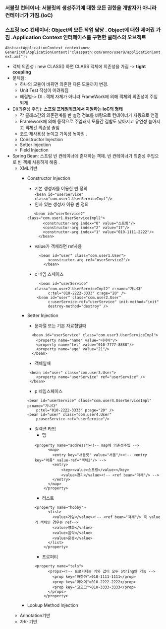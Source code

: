 ### 서블릿 컨테이너: 서블릿의 생성주기에 대한 모든 권한을 개발자가 아니라 컨테이너가 가짐.(IoC)   
### 스프링 IoC 컨테이너: Object의 모든 작업 담당 . Object에 대한 제어권 가짐 .Application Context 인터페이스를 구현한 클래스의 오브젝트
```AbstractApplicationContext context=new GenericXmlApplicationContext("classpath:com/anno/user8/applicationContext.xml");```

+ 객체 의존성 : new CLASS() 하면 CLASS 객체에 의존성을 가짐 -> **tight coupling**
+ 문제점:    
  + 하나의 모듈이 바뀌면 의존한 다른 모듈까지 변경.    
  + Unit Test 작성이 어려워짐  
  + 해결법-> DI : 객체 자체가 아니라 FrameWork에 의해 객체의 의존성이 주입되게    
+ DI(의존성 주입):  **스프링 프레임워크에서 지원하는 IoC의 형태**
  + 각 클래스간의 의존관계를 빈 설정 정보를 바탕으로 컨테이너가 자동으로 연결   
  + Framework에 의해 동적으로 주입돼서 모듈간 결합도 낮아지고 유연성 높아지고 객체간 의존성 줄임
  + 코드 재사용성 높이고 가독성 높아짐 .  
  + Constructor Injection   
  + Setter Injection   
  + Field Injection
+ Spring Bean: 스프링 빈 컨테이너에 존재하는 객체. 빈 컨테이너가 의존성 주입으로 빈 객체 사용하게 해줌 .
  + XML기반
    + Constructor Injection   
      + 기본 생성자를 이용한 빈 정의    
	     ```<bean id="userService" class="com.user1.UserServiceImpl"/>```   
      + 인자 있는 생성자 이용 빈 정의      
       ```
          <bean id="userService2" class="com.user1.UserServiceImpl2">
		      <constructor-arg index="0" value="스프링"/>	
		      <constructor-arg index="2" value="17"/>	
		      <constructor-arg index="1" value="010-1111-2222"/>	
	        </bean>
        ```
      + value가 객체라면 ref사용
        ``` 
          <bean id="user" class="com.user1.User">
		      <constructor-arg ref="userService2"/>
	        </bean>
        ```
      + c 네임 스페이스
        ``` 
          <bean id="userService" class="com.user2.UserServiceImpl2" c:name="가나다"
		      c:tel="010-2222-3333" c:age="20" />
         <bean id="user" class="com.user2.User"
		      c:userService-ref="userService" init-method="init"
		      destroy-method="destroy" />
        ```  
    + Setter Injection 
      + 문자열 또는 기본 자료형일때   
      ```
        <bean id="userService" class="com.user3.UserServiceImpl">
	      <property name="name" value="너자바"/>
	      <property name="tel" value="010-7777-8888"/>
	      <property name="age" value="21"/>
        </bean>
      ```   
      + 객체일때   
      ```
       <bean id="user" class="com.user3.User">
 	      <property name="userService" ref="userService" />
       </bean>
      ```
      + p 네임스페이스   
      ```
      <bean id="userService" class="com.user4.UserServiceImpl" p:name="가나다"
		  p:tel="010-2222-3333" p:age="20" />
      <bean id="user" class="com.user4.User"
		  p:userService-ref="userService"/>
      ```
      + 컬렉션 타입   
        + 맵
        ```
        <property name="address"><!-- map에 의존성주입 -->
			  <map>
				<entry key="서블릿" value="서울"/><!-- <entry key="아름" value-ref="객체2"/> -->
				<entry>
					<key><value>스프링</value></key>
					<value>경기</value><!-- <ref bean="객체"/> -->
				</entry>
			  </map>
		    </property>
        ```
        + 리스트   
        ```
        <property name="hobby">
			  <list>
				<value>게임</value><!-- <ref bean="객체"/> 즉 value가 객체인 경우는 ref-->
				<value>영화</value>
				<value>음악</value>
				<value>운동</value>
			  </list>
		    </property>
        ```
        + 프로퍼티   
        ```
        <property name="tels">
			  <props><!-- 프로퍼티는 키와 값이 모두 String만 가능 -->
				<prop key="하하하">010-1111-1111</prop>
				<prop key="머머머">010-2222-2222</prop>
				<prop key="고고고">010-3333-3333</prop>
			  </props>
		    </property>
        ```
        
          
    
      
    + Lookup Method Injection 
  + Annotation기반
  + 자바 기반   
